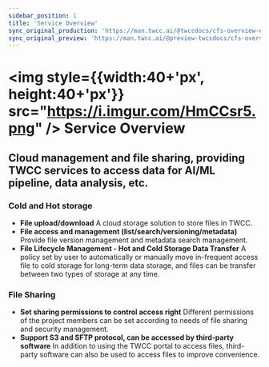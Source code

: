 ```yaml
---
sidebar_position: 1
title: 'Service Overview'
sync_original_production: 'https://man.twcc.ai/@twccdocs/cfs-overview-en' 
sync_original_preview: 'https://man.twcc.ai/@preview-twccdocs/cfs-overview-en'
---
```


# <img  style={{width:40+'px', height:40+'px'}} src="https://i.imgur.com/HmCCsr5.png" /> Service Overview 

## Cloud management and file sharing, providing TWCC services to access data for AI/ML pipeline, data analysis, etc.


### Cold and Hot storage
  - **File upload/download**
     A cloud storage solution to store files in TWCC.
  - **File access and management (list/search/versioning/metadata)**
    Provide file version management and metadata search management.
  - **File Lifecycle Management - Hot and Cold Storage Data Transfer**
     A policy set by user to automatically or manually move in-frequent access file to cold storage for long-term data storage, and files can be transfer between two types of storage at any time.

### File Sharing
  - **Set sharing permissions to control access right**
    Different permissions of the project members can be set according to needs of file sharing and security management.
  - **Support S3 and SFTP protocol, can be accessed by third-party software**
    In addition to using the TWCC portal to access files, third-party software can also be used to access files to improve convenience.